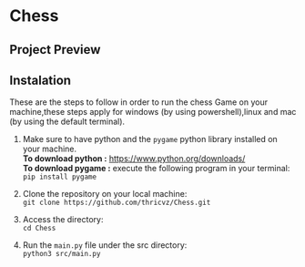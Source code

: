 # Chess
## Project Preview

## Instalation

These are the steps to follow in order to run the chess Game on your machine,these steps apply for windows (by using powershell),linux and mac (by using the default terminal).

1. Make sure to have python and the `pygame` python library installed on your machine.<br>
**To download python :** https://www.python.org/downloads/ <br>
**To download pygame :** execute the following program in your terminal:
`pip install pygame`

2. Clone the repository on your local machine:<br>
`git clone https://github.com/thricvz/Chess.git`

3. Access the directory:<br>
`cd Chess`

4. Run the `main.py` file under the src directory:<br>
`python3 src/main.py`
